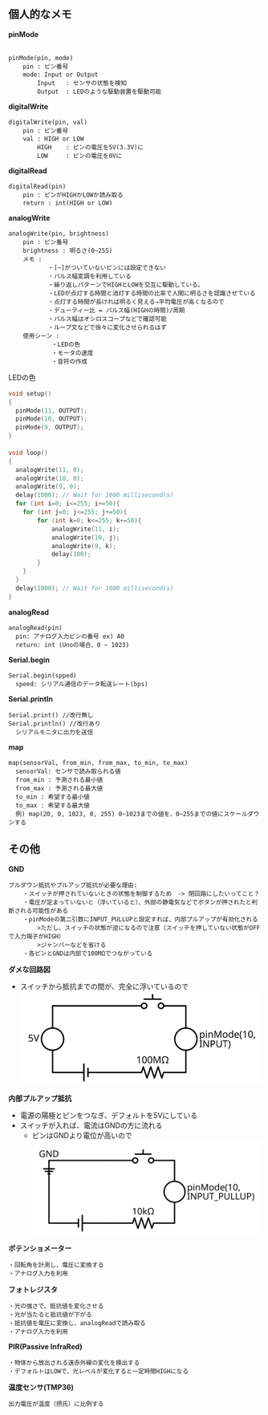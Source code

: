 ## 個人的なメモ

__pinMode__
```text

pinMode(pin, mode)
    pin : ピン番号
    mode: Input or Output
        Input   : センサの状態を検知
        Output  : LEDのような駆動装置を駆動可能

```
__digitalWrite__
```text
digitalWrite(pin, val)
    pin : ピン番号
    val : HIGH or LOW
        HIGH    : ピンの電圧を5V(3.3V)に
        LOW     : ピンの電圧を0Vに
```
__digitalRead__
```text
digitalRead(pin)
    pin : ピンがHIGHかLOWか読み取る
    return : int(HIGH or LOW)
```
__analogWrite__
```text
analogWrite(pin, brightness)
    pin : ピン番号
    brightness : 明るさ(0~255)
    メモ : 
           ・[~]がついていないピンには設定できない
           ・パルス幅変調を利用している
           ・繰り返しパターンでHIGHとLOWを交互に駆動している。
           ・LEDが点灯する時間と消灯する時間の比率で人間に明るさを認識させている
           ・点灯する時間が長ければ明るく見える⇒平均電圧が高くなるので
           ・デューティー比 = パルス幅(HIGHの時間)/周期
           ・パルス幅はオシロスコープなどで確認可能
           ・ループ文などで徐々に変化させられるはず
    使用シーン :
            ・LEDの色
            ・モータの速度
            ・音符の作成
```
LEDの色
```c++
void setup()
{
  pinMode(11, OUTPUT);
  pinMode(10, OUTPUT);
  pinMode(9, OUTPUT);
}

void loop()
{
  analogWrite(11, 0);
  analogWrite(10, 0);
  analogWrite(9, 0);
  delay(1000); // Wait for 1000 millisecond(s)
  for (int i=0; i<=255; i+=50){
    for (int j=0; j<=255; j+=50){
        for (int k=0; k<=255; k+=50){
            analogWrite(11, i);
            analogWrite(10, j);
            analogWrite(9, k);
            delay(100);
        } 
    }
  }
  delay(1000); // Wait for 1000 millisecond(s)
}
```

__analogRead__
```text
analogRead(pin)
  pin: アナログ入力ピンの番号 ex) A0
  return: int (Unoの場合、0 ~ 1023)

```

__Serial.begin__
```text
Serial.begin(spped)
  speed: シリアル通信のデータ転送レート(bps)
```

__Serial.println__
```text
Serial.print() //改行無し
Serial.println() //改行あり
  シリアルモニタに出力を送信
```

__map__
```text
map(sensorVal, from_min, from_max, to_min, to_max)
  sensorVal: センサで読み取られる値
  from_min : 予測される最小値
  from_max : 予測される最大値
  to_min : 希望する最小値
  to_max : 希望する最大値
  例) map(20, 0, 1023, 0, 255) 0~1023までの値を、0~255までの値にスケールダウンする
```

## その他
__GND__
```text
プルダウン抵抗やプルアップ抵抗が必要な理由:
    ・スイッチが押されていないときの状態を制御するため　-> 閉回路にしたいってこと？
    ・電圧が定まっていないと（浮いていると）、外部の静電気などでボタンが押されたと判断される可能性がある
    ・pinModeの第二引数にINPUT_PULLUPと設定すれば、内部プルアップが有効化される
        >ただし、スイッチの状態が逆になるので注意（スイッチを押していない状態がOFFで入力端子がHIGH）
        >ジャンパーなどを省ける
    ・各ピンとGNDは内部で100MΩでつながっている
```
__ダメな回路図__
- スイッチから抵抗までの間が、完全に浮いているので
![](./images/circuit1.svg)

__内部プルアップ抵抗__
- 電源の陽極とピンをつなぎ、デフォルトを5Vにしている
- スイッチが入れば、電流はGNDの方に流れる
  - ピンはGNDより電位が高いので 
![](./images/circuit2.svg)

__ポテンショメーター__
```text
・回転角を計測し、電圧に変換する
・アナログ入力を利用
```

__フォトレジスタ__
```text
・光の強さで、抵抗値を変化させる
・光が当たると抵抗値が下がる
・抵抗値を電圧に変換し、analogReadで読み取る
・アナログ入力を利用
```

__PIR(Passive InfraRed)__
```text
・物体から放出される遠赤外線の変化を検出する
・デフォルトはLOWで、光レベルが変化すると一定時間HIGHになる
```

__温度センサ(TMP36)__
```text
出力電圧が温度（摂氏）に比例する
```